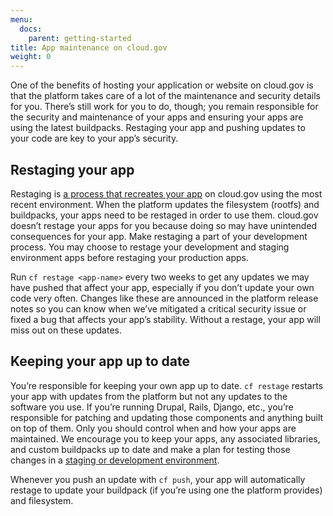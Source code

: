 ```yaml
---
menu:
  docs:
    parent: getting-started
title: App maintenance on cloud.gov
weight: 0
---
```

One of the benefits of hosting your application or website on cloud.gov is that the platform takes care of a lot of the maintenance and security details for you. There’s still work for you to do, though; you remain responsible for the security and maintenance of your apps and ensuring your apps are using the latest buildpacks. Restaging your app and pushing updates to your code are key to your app’s security.

## Restaging your app

Restaging is [a process that recreates your app](https://docs.cloudfoundry.org/devguide/deploy-apps/start-restart-restage.html#restage) on cloud.gov using the most recent environment. When the platform updates the filesystem (rootfs) and buildpacks, your apps need to be restaged in order to use them. cloud.gov doesn’t restage your apps for you because doing so may have unintended consequences for your app. Make restaging a part of your development process. You may choose to restage your development and staging environment apps before restaging your production apps.

Run `cf restage <app-name>` every two weeks to get any updates we may have pushed that affect your app, especially if you don’t update your own code very often. Changes like these are announced in the platform release notes so you can know when we’ve mitigated a critical security issue or fixed a bug that affects your app’s stability. Without a restage, your app will miss out on these updates.

## Keeping your app up to date

You’re responsible for keeping your own app up to date. `cf restage` restarts your app with updates from the platform but not any updates to the software you use. If you’re running Drupal, Rails, Django, etc., you’re responsible for patching and updating those components and anything built on top of them. Only you should control when and how your apps are maintained. We encourage you to keep your apps, any associated libraries, and custom buildpacks up to date and make a plan for testing those changes in a [staging or development environment](https://cloud.gov/docs/getting-started/concepts/#spaces).

Whenever you push an update with `cf push`, your app will automatically restage to update your buildpack (if you’re using one the platform provides) and filesystem.
